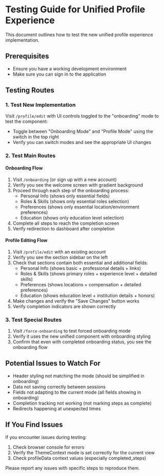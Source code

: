 # Testing Guide for Unified Profile Experience

This document outlines how to test the new unified profile experience implementation.

## Prerequisites

- Ensure you have a working development environment
- Make sure you can sign in to the application

## Testing Routes

### 1. Test New Implementation

Visit `/profile/edit` with UI controls toggled to the "onboarding" mode to test the component:
- Toggle between "Onboarding Mode" and "Profile Mode" using the switch in the top right
- Verify you can switch modes and see the appropriate UI changes

### 2. Test Main Routes

#### Onboarding Flow
1. Visit `/onboarding` (or sign up with a new account)
2. Verify you see the welcome screen with gradient background
3. Proceed through each step of the onboarding process:
   - Personal Info (shows only essential fields)
   - Roles & Skills (shows only essential roles selection)
   - Preferences (shows only essential location/environment preferences)
   - Education (shows only education level selection)
4. Complete all steps to reach the completion screen
5. Verify redirection to dashboard after completion

#### Profile Editing Flow
1. Visit `/profile/edit` with an existing account
2. Verify you see the section sidebar on the left
3. Check that sections contain both essential and additional fields:
   - Personal Info (shows basic + professional details + links)
   - Roles & Skills (shows primary roles + experience level + detailed skills)
   - Preferences (shows locations + compensation + detailed preferences)
   - Education (shows education level + institution details + honors)
4. Make changes and verify the "Save Changes" button works
5. Verify completion indicators are shown correctly

### 3. Test Special Routes

1. Visit `/force-onboarding` to test forced onboarding mode
2. Verify it uses the new unified component with onboarding styling
3. Confirm that even with completed onboarding status, you see the onboarding flow

## Potential Issues to Watch For

- Header styling not matching the mode (should be simplified in onboarding)
- Data not saving correctly between sessions
- Fields not adapting to the current mode (all fields showing in onboarding)
- Completion tracking not working (not marking steps as complete)
- Redirects happening at unexpected times

## If You Find Issues

If you encounter issues during testing:
1. Check browser console for errors
2. Verify the ThemeContext mode is set correctly for the current view
3. Check profileData context values (especially completed_steps)

Please report any issues with specific steps to reproduce them. 